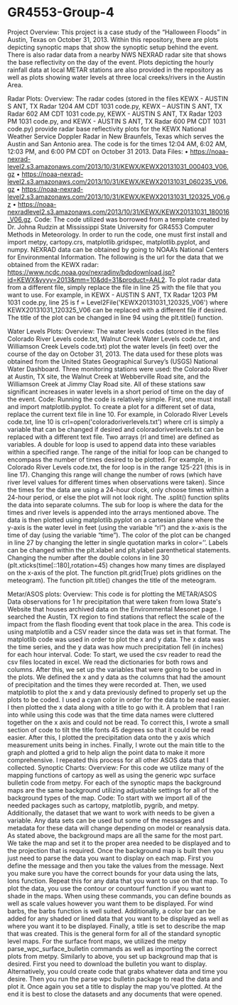# GR4553-Group-4
Project Overview:
This project is a case study of the “Halloween Floods” in Austin, Texas on October 31, 2013. Within this repository, there are plots depicting synoptic maps that show the synoptic setup behind the event. There is also radar data from a nearby NWS NEXRAD radar site that shows the base reflectivity on the day of the event. Plots depicting the hourly rainfall data at local METAR stations are also provided in the repository as well as plots showing water levels at three local creeks/rivers in the Austin Area.

 Radar Plots:
	Overview:
The radar codes (stored in the files KEWX - AUSTIN S ANT, TX Radar 1204 AM CDT 1031 code.py, KEWX – AUSTIN S ANT, TX Radar 602 AM CDT 1031 code.py, KEWX - AUSTIN S ANT, TX Radar 1203 PM 1031 code.py, and KEWX - AUSTIN S ANT, TX Radar 600 PM CDT 1031 code.py) provide radar base reflectivity plots for the KEWX National Weather Service Doppler Radar in New Braunfels, Texas which serves the Austin and San Antonio area. The code is for the times 12:04 AM, 6:02 AM, 12:03 PM, and 6:00 PM CDT on October 31 2013.
	Data Files:
•	https://noaa-nexrad-level2.s3.amazonaws.com/2013/10/31/KEWX/KEWX20131031_000403_V06.gz
•	https://noaa-nexrad-level2.s3.amazonaws.com/2013/10/31/KEWX/KEWX20131031_060235_V06.gz
•	https://noaa-nexrad-level2.s3.amazonaws.com/2013/10/31/KEWX/KEWX20131031_120325_V06.gz
•	https://noaa-nexradlevel2.s3.amazonaws.com/2013/10/31/KEWX/KEWX20131031_180016_V06.gz.
Code:
	The code utilized was borrowed from a template created by Dr. Johna Rudzin at Mississippi State University for GR4553 Computer Methods in Meteorology.
	In order to run the code, one must first install and import metpy, cartopy.crs, matplotlib.gridspec, matplotlib.pyplot, and numpy.
	NEXRAD data can be obtained by going to NOAA’s National Centers for Environmental Information. The following is the url for the data that we obtained from the KEWX radar:
https://www.ncdc.noaa.gov/nexradinv/bdpdownload.jsp?id=KEWX&yyyy=2013&mm=10&dd=31&product=AAL2.
To plot radar data from a different file, simply replace the file in line 25 with the file that you want to use. For example, in KEWX - AUSTIN S ANT, TX Radar 1203 PM 1031 code.py, line 25 is f = Level2File('KEWX20131031_120325_V06') where KEWX20131031_120325_V06 can be replaced with a different file if desired. The title of the plot can be changed in line 94 using the plt.title() function.

Water Levels Plots:
	Overview:
The water levels codes (stored in the files Colorado River Levels code.txt, Walnut Creek Water Levels code.txt, and Williamson Creek Levels code.txt) plot the water levels (in feet) over the course of the day on October 31, 2013. The data used for these plots was obtained from the United States Geographical Survey’s (USGS) National Water Dashboard. Three monitoring stations were used: the Colorado River at Austin, TX site, the Walnut Creek at Webberville Road site, and the Williamson Creek at Jimmy Clay Road site. All of these stations saw significant increases in water levels in a short period of time on the day of the event.
	Code:
Running the code is relatively simple. First, one must install and import matplotlib.pyplot. To create a plot for a different set of data, replace the current text file in line 10. For example, in Colorado River Levels code.txt, line 10 is crl=open('coloradoriverlevels.txt') where crl is simply a variable that can be changed if desired and coloradoriverlevels.txt can be replaced with a different text file. 
Two arrays (rl and time) are defined as variables. A double for loop is used to append data into these variables within a specified range. The range of the initial for loop can be changed to encompass the number of times desired to be plotted. For example, in Colorado River Levels code.txt, the for loop is in the range 125-221 (this is in line 17). Changing this range will change the number of rows (which have river level values for different times when observations were taken). Since the times for the data are using a 24-hour clock, only choose times within a 24-hour period, or else the plot will not look right. The .split() function splits the data into separate columns. The sub for loop is where the data for the times and river levels is appended into the arrays mentioned above.
The data is then plotted using matplotlib.pyplot on a cartesian plane where the y-axis is the water level in feet (using the variable “rl”) and the x-axis is the time of day (using the variable “time”). The color of the plot can be changed in line 27 by changing the letter in single quotation marks in color=’’. Labels can be changed within the plt.xlabel and plt.ylabel parenthetical statements. Changing the number after the double colons in line 30 (plt.xticks(time[::180],rotation=45) changes how many times are displayed on the x-axis of the plot. The function plt.grid(True) plots gridlines on the meteogram). The function plt.title() changes the title of the meteogram.


Metar/ASOS plots:
	Overview:
This code is for plotting the METAR/ASOS Data observations for 1 hr precipitation that were taken from Iowa State's Website that houses archived data on the Environmental Mesonet page. I searched the Austin, TX region to find stations that reflect the scale of the impact from the flash flooding event that took place in the area. This code is using matplotlib and a CSV reader since the data was set in that format. The matplotlib code was used in order to plot the x and y data. The x data was the time series, and the y data was how much precipitation fell (in inches) for each hour interval.
Code:
To start, we used the csv reader to read the csv files located in excel. We read the dictionaries for both rows and columns. 
After this, we set up the variables that were going to be used in the plots. We defined the x and y data as the columns that had the amount of precipitation and the times they were recorded at. 
Then, we used matplotlib to plot the x and y data previously defined to properly set up the plots to be coded. I used a cyan color in order for the data to be read easier. I then plotted the x data along with a title to go with it. 
A problem that I ran into while using this code was that the time data names were cluttered together on the x axis and could not be read. To correct this, I wrote a small section of code to tilt the title fonts 45 degrees so that it could be read easier. 
After this, I plotted the precipitation data onto the y axis which measurement units being in inches. 
Finally, I wrote out the main title to the graph and plotted a grid to help align the point data to make it more comprehensive. I repeated this process for all other ASOS data that I collected.
Synoptic Charts:
	Overview:
For this code we utilize many of the mapping functions of cartopy as well as using the generic wpc surface bulletin code from metpy. For each of the synoptic maps the background maps are the same background utilizing adjustable settings for all of the background types of the map. 
Code:
To start with we import all of the needed packages such as cartopy, matplotlib, pygrib, and metpy. Additionally, the dataset that we want to work with needs to be given a variable. Any data sets can be used but some of the messages and metadata for these data will change depending on model or reanalysis data. 
As stated above, the background maps are all the same for the most part. We take the map and set it to the proper area needed to be displayed and to the projection that is required. Once the background map is built then you just need to parse the data you want to display on each map. First you define the message and then you take the values from the message. Next you make sure you have the correct bounds for your data using the lats, lons function. Repeat this for any data that you want to use on that map.
To plot the data, you use the contour or countourf function if you want to shade in the maps. When using these commands, you can define bounds as well as scale values however you want them to be displayed. For wind barbs, the barbs function is well suited. Additionally, a color bar can be added for any shaded or lined data that you want to be displayed as well as where you want it to be displayed. Finally, a title is set to describe the map that was created. This is the general form for all of the standard synoptic level maps.
For the surface front maps, we utilized the metpy parse_wpc_surface_bulletin commands as well as importing the correct plots from metpy. Similarly to above, you set up background map that is desired. First you need to download the bulletin you want to display. Alternatively, you could create code that grabs whatever data and time you desire. Then you run the parse wpc bulletin package to read the data and plot it. Once again you set a title to display the map you’ve plotted. 
At the end it is best to close the datasets and any documents that were opened. 
